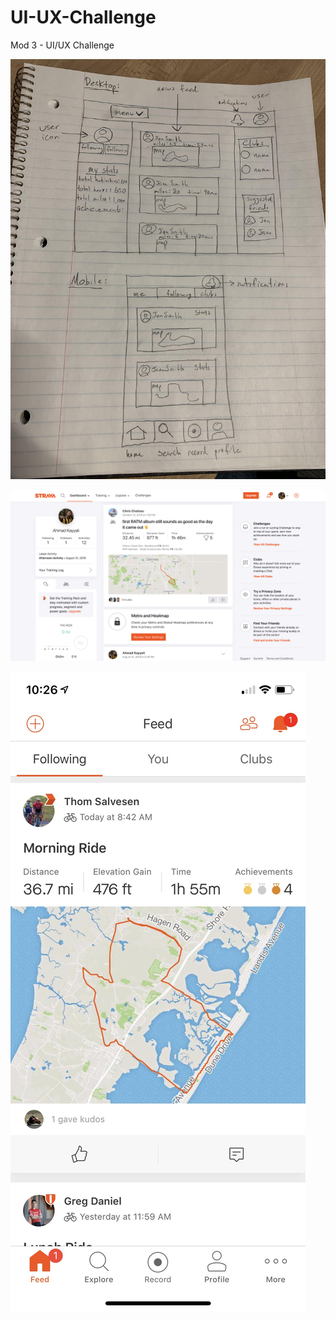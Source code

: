 # UI-UX-Challenge
Mod 3 - UI/UX Challenge

![Initial Wirefram](https://github.com/christopherchateau/UI-UX-Challenge/blob/master/assets/imgs/wireframe.jpg?raw=true)


![Desktop Inspiration](https://github.com/christopherchateau/UI-UX-Challenge/blob/master/assets/imgs/Screen%20Shot%202018-10-16%20at%2010.27.35%20AM.png?raw=true)
 
 
![Mobile Inspiration](https://github.com/christopherchateau/UI-UX-Challenge/blob/master/assets/imgs/mobile-view.jpg?raw=true)
